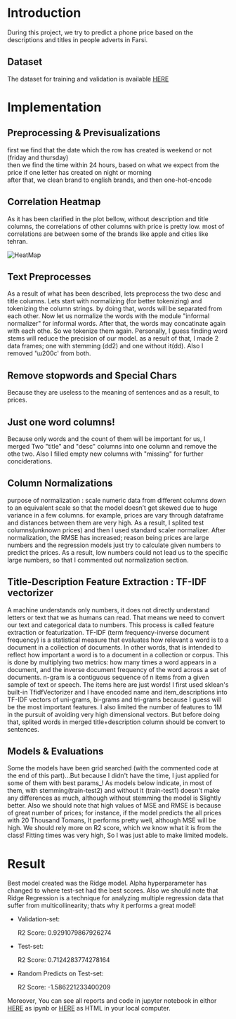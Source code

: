 # Introduction
During this project, we try to predict a phone price based on the descriptions and titles in people adverts in Farsi.
## Dataset
The dataset for training and validation is available [HERE](https://github.com/pmadinei/price-tf-idf/blob/master/Docs/mobile_phone_dataset.csv)

# Implementation
## Preprocessing & Previsualizations
first we find that the date which the row has created is weekend or not (friday and thursday)<br>
then we find the time within 24 hours, based on what we expect from the price if one letter has created on night or morning<br> after that, we clean brand to english brands, and then one-hot-encode

## Correlation Heatmap
As it has been clarified in the plot bellow, without description and title columns, the correlations of other columns with price is pretty low. most of correlations are between some of the brands like apple and cities like tehran.

![HeatMap](https://github.com/pmadinei/price-tf-idf/blob/master/Docs/Corrs.png)

## Text Preprocesses
As a result of what has been described, lets preprocess the two desc and title columns. Lets start with normalizing (for better tokenizing) and tokenizing the column strings. by doing that, words will be separated from each other. Now let us normalize the words with the module "informal normalizer" for informal words. After that, the words may concatinate again with each othe. So we tokenize them again. Personally, I guess finding word stems will reduce the precision of our model. as a result of that, I made 2 data frames; one with stemming (dd2) and one without it(dd). Also I removed '\u200c' from both.

## Remove stopwords and Special Chars
Because they are useless to the meaning of sentences and as a result, to prices.

## Just one word columns!
Because only words and the count of them will be important for us, I merged Two "title" and "desc" columns into one column and remove the othe two. Also I filled empty new columns with "missing" for further conciderations.

## Column Normalizations
purpose of normalization : scale numeric data from different columns down to an equivalent scale so that the model doesn’t get skewed due to huge variance in a few columns. for example, prices are vary through dataframe and distances between them are very high. As a result, I splited test columns(unknown prices) and then I used standard scaler normalizer.
After normalization, the RMSE has increased; reason being prices are large numbers and the regression models just try to calculate given numbers to predict the prices. As a result, low numbers could not lead us to the specific large numbers, so that I commented out normalization section.

## Title-Description Feature Extraction : TF-IDF vectorizer
A machine understands only numbers, it does not directly understand letters or text that we as humans can read. That means we need to convert our text and categorical data to numbers. This process is called feature extraction or featurization.
TF-IDF (term frequency-inverse document frequency) is a statistical measure that evaluates how relevant a word is to a document in a collection of documents. In other words, that is intended to reflect how important a word is to a document in a collection or corpus. This is done by multiplying two metrics: how many times a word appears in a document, and the inverse document frequency of the word across a set of documents. n-gram is a contiguous sequence of n items from a given sample of text or speech. The items here are just words!
I first used sklean's built-in TfidfVectorizer and I have encoded name and item_descriptions into TF-IDF vectors of uni-grams, bi-grams and tri-grams because I guess will be the most important features. I also limited the number of features to 1M in the pursuit of avoiding very high dimensional vectors.
But before doing that, splited words in merged title+description column should be convert to sentences.

## Models & Evaluations
Some the models have been grid searched (with the commented code at the end of this part)...But because I didn't have the time, I just applied for some of them with best params_!
As models below indicate, in most of them, with stemming(train-test2) and without it (train-test1) doesn't make any differences as much, although without stemming the model is Slightly better.
Also we should note that high values of MSE and RMSE is because of great number of prices; for instance, if the model predicts the all prices with 20 Thousand Tomans, It performs pretty well, although MSE will be high. We should rely more on R2 score, which we know what it is from the class!
Fitting times was very high, So I was just able to make limited models.

# Result
Best model created was the Ridge model. Alpha hyperparameter has changed to where test-set had the best scores. Also we should note that Ridge Regression is a technique for analyzing multiple regression data that suffer from multicollinearity; thats why it performs a great model!

* Validation-set:
  
	R2 Score:  0.9291079867926274


* Test-set:
 
	R2 Score:  0.7124283774278164
  

* Random Predicts on Test-set:
  
	R2 Score:  -1.586221233400209
  
Moreover, You can see all reports and code in jupyter notebook in eithor [HERE](https://github.com/pmadinei/price-tf-idf/blob/master/NLP%20for%20Phone%20Price%20Prediction.ipynb) as ipynb or [HERE](https://github.com/pmadinei/price-tf-idf/blob/master/Docs/NLP%20for%20Phone%20Price%20Prediction.html) as HTML in your local computer.
